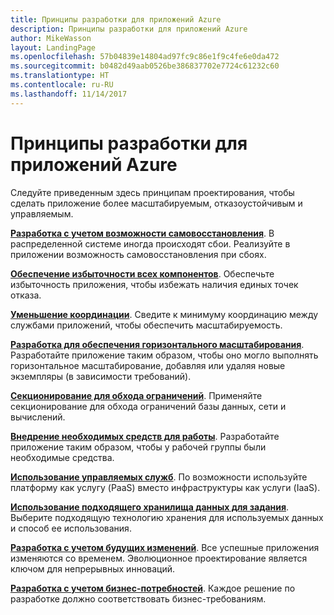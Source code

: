 ```yaml
---
title: Принципы разработки для приложений Azure
description: Принципы разработки для приложений Azure
author: MikeWasson
layout: LandingPage
ms.openlocfilehash: 57b04839e14804ad97fc9c86e1f9c4fe6e0da472
ms.sourcegitcommit: b0482d49aab0526be386837702e7724c61232c60
ms.translationtype: HT
ms.contentlocale: ru-RU
ms.lasthandoff: 11/14/2017
---
```

# <a name="design-principles-for-azure-applications"></a>Принципы разработки для приложений Azure

Следуйте приведенным здесь принципам проектирования, чтобы сделать приложение более масштабируемым, отказоустойчивым и управляемым. 

**[Разработка с учетом возможности самовосстановления](self-healing.md)**. В распределенной системе иногда происходят сбои. Реализуйте в приложении возможность самовосстановления при сбоях.

**[Обеспечение избыточности всех компонентов](redundancy.md)**. Обеспечьте избыточность приложения, чтобы избежать наличия единых точек отказа.
 
**[Уменьшение координации](minimize-coordination.md)**. Сведите к минимуму координацию между службами приложений, чтобы обеспечить масштабируемость.
 
**[Разработка для обеспечения горизонтального масштабирования](scale-out.md)**. Разработайте приложение таким образом, чтобы оно могло выполнять горизонтальное масштабирование, добавляя или удаляя новые экземпляры (в зависимости требований).

**[Секционирование для обхода ограничений](partition.md)**. Применяйте секционирование для обхода ограничений базы данных, сети и вычислений.

**[Внедрение необходимых средств для работы](design-for-operations.md)**. Разработайте приложение таким образом, чтобы у рабочей группы были необходимые средства.

**[Использование управляемых служб](managed-services.md)**. По возможности используйте платформу как услугу (PaaS) вместо инфраструктуры как услуги (IaaS).

**[Использование подходящего хранилища данных для задания](use-the-best-data-store.md)**. Выберите подходящую технологию хранения для используемых данных и способ ее использования. 
 
**[Разработка с учетом будущих изменений](design-for-evolution.md)**. Все успешные приложения изменяются со временем. Эволюционное проектирование является ключом для непрерывных инноваций.

**[Разработка с учетом бизнес-потребностей](build-for-business.md)**. Каждое решение по разработке должно соответствовать бизнес-требованиям.

